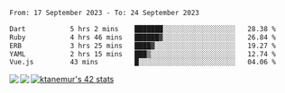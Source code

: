 <!--START_SECTION:waka-->

```txt
From: 17 September 2023 - To: 24 September 2023

Dart           5 hrs 2 mins    ███████░░░░░░░░░░░░░░░░░░   28.38 %
Ruby           4 hrs 46 mins   ██████▓░░░░░░░░░░░░░░░░░░   26.84 %
ERB            3 hrs 25 mins   ████▓░░░░░░░░░░░░░░░░░░░░   19.27 %
YAML           2 hrs 15 mins   ███▒░░░░░░░░░░░░░░░░░░░░░   12.74 %
Vue.js         43 mins         █░░░░░░░░░░░░░░░░░░░░░░░░   04.06 %
```

<!--END_SECTION:waka-->
<a href="https://github.com/anuraghazra/github-readme-stats">
  <img align="left" src="https://github-readme-stats.vercel.app/api?username=Tanesan&count_private=true&show_icons=true" />
<img align="left" src="https://github-readme-stats.vercel.app/api/top-langs/?username=Tanesan" />
</a>

[![ktanemur's 42 stats](https://badge42.vercel.app/api/v2/cl1wslf6s002109l771rng2w8/stats?cursusId=21&coalitionId=62)](https://github.com/JaeSeoKim/badge42)
